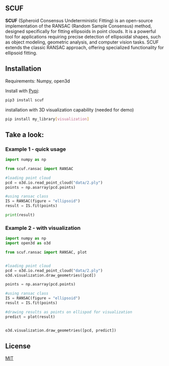 ## SCUF

**SCUF** (Spheroid Consensus Undeterministic Fitting) is an open-source implementation of the RANSAC (Random Sample Consensus) method, designed specifically for fitting ellipsoids in point clouds. It is a powerful tool for applications requiring precise detection of ellipsoidal shapes, such as object modeling, geometric analysis, and computer vision tasks. SCUF extends the classic RANSAC approach, offering specialized functionality for ellipsoid fitting.

## Installation
Requirements: Numpy, open3d

Install with [Pypi](https://pypi.org/project/scuf/):

```sh
pip3 install scuf
```
installation with 3D visualization capability (needed for demo)
```sh
pip install my_library[visualization]
```

## Take a look: 

### Example 1 - quick usage 

``` python
import numpy as np

from scuf.ransac import RANSAC

#loading point cloud
pcd = o3d.io.read_point_cloud("data/2.ply")
points = np.asarray(pcd.points)

#using ransac class
IS = RANSAC(figure = "ellipsoid")
result = IS.fit(points)

print(result)

```

### Example 2 - with visualization

``` python
import numpy as np
import open3d as o3d

from scuf.ransac import RANSAC, plot


#loading point cloud
pcd = o3d.io.read_point_cloud("data/2.ply")
o3d.visualization.draw_geometries([pcd])

points = np.asarray(pcd.points)

#using ransac class
IS = RANSAC(figure = "ellipsoid")
result = IS.fit(points)

#drawing results as points on ellispod for visualization
predict = plot(result)


o3d.visualization.draw_geometries([pcd, predict])
```


## License
[MIT](https://github.com/aidagroup/SCUF/blob/main/LICENSE)
